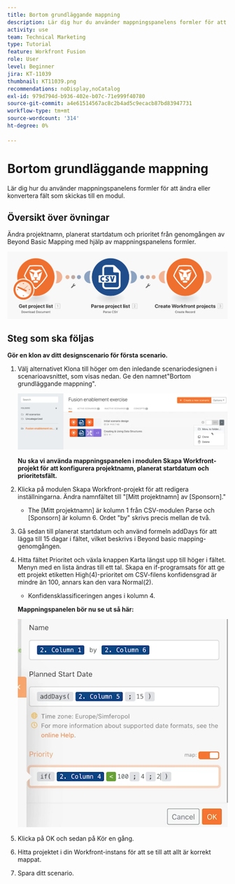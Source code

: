```yaml
---
title: Bortom grundläggande mappning
description: Lär dig hur du använder mappningspanelens formler för att ändra eller konvertera fält som skickas till en modul.
activity: use
team: Technical Marketing
type: Tutorial
feature: Workfront Fusion
role: User
level: Beginner
jira: KT-11039
thumbnail: KT11039.png
recommendations: noDisplay,noCatalog
exl-id: 979d794d-b936-402e-b07c-71e999f40780
source-git-commit: a4e61514567ac8c2b4ad5c9ecacb87bd83947731
workflow-type: tm+mt
source-wordcount: '314'
ht-degree: 0%

---
```


# Bortom grundläggande mappning

Lär dig hur du använder mappningspanelens formler för att ändra eller konvertera fält som skickas till en modul.

## Översikt över övningar

Ändra projektnamn, planerat startdatum och prioritet från genomgången av Beyond Basic Mapping med hjälp av mappningspanelens formler.

![Bortom grundläggande mappningsbild 1](../12-exercises/assets/beyond-basic-mapping-walkthrough-1.png)

## Steg som ska följas

**Gör en klon av ditt designscenario för första scenario.**

1. Välj alternativet Klona till höger om den inledande scenariodesignen i scenarioavsnittet, som visas nedan. Ge den namnet&quot;Bortom grundläggande mappning&quot;.

   ![Bortom grundläggande mappningsbild 2](../12-exercises/assets/beyond-basic-mapping-walkthrough-2.png)

   **Nu ska vi använda mappningspanelen i modulen Skapa Workfront-projekt för att konfigurera projektnamn, planerat startdatum och prioritetsfält.**

1. Klicka på modulen Skapa Workfront-projekt för att redigera inställningarna. Ändra namnfältet till &quot;[Mitt projektnamn] av [Sponsorn].&quot;

   + The [Mitt projektnamn] är kolumn 1 från CSV-modulen Parse och [Sponsorn] är kolumn 6. Ordet &quot;by&quot; skrivs precis mellan de två.

1. Gå sedan till planerat startdatum och använd formeln addDays för att lägga till 15 dagar i fältet, vilket beskrivs i Beyond basic mapping-genomgången.
1. Hitta fältet Prioritet och växla knappen Karta längst upp till höger i fältet. Menyn med en lista ändras till ett tal. Skapa en if-programsats för att ge ett projekt etiketten High(4)-prioritet om CSV-filens konfidensgrad är mindre än 100, annars kan den vara Normal(2).

   + Konfidensklassificeringen anges i kolumn 4.

   **Mappningspanelen bör nu se ut så här:**

   ![Bortom grundläggande mappningsbild 3](../12-exercises/assets/beyond-basic-mapping-walkthrough-3.png)

1. Klicka på OK och sedan på Kör en gång.
1. Hitta projektet i din Workfront-instans för att se till att allt är korrekt mappat.
1. Spara ditt scenario.
